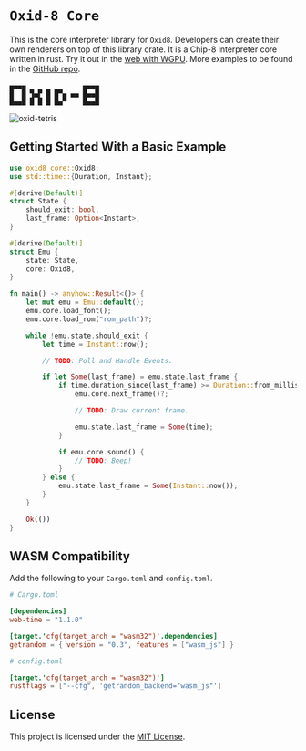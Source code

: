 # `Oxid-8 Core`

This is the core interpreter library for `Oxid8`. Developers can create their own renderers on top of this library crate.
It is a Chip-8 interpreter core written in rust. Try it out in the [web with WGPU][Web]. More examples to be found in the
[GitHub repo][GitHub].

```
▄▄▄▄              ▄▄▄▄
█  █ ▜▄▛ █ █▀▄ ▄▄ █▄▄█
█▄▄█ █ █ █ █▄▀    █▄▄█
```

![oxid-tetris](https://github.com/user-attachments/assets/ab1f3bdc-4ab0-48f8-8563-1ee89c436e90)

## Getting Started With a Basic Example

```rust
use oxid8_core::Oxid8;
use std::time::{Duration, Instant};

#[derive(Default)]
struct State {
    should_exit: bool,
    last_frame: Option<Instant>,
}

#[derive(Default)]
struct Emu {
    state: State,
    core: Oxid8,
}

fn main() -> anyhow::Result<()> {
    let mut emu = Emu::default();
    emu.core.load_font();
    emu.core.load_rom("rom_path")?;

    while !emu.state.should_exit {
        let time = Instant::now();

        // TODO: Poll and Handle Events.

        if let Some(last_frame) = emu.state.last_frame {
            if time.duration_since(last_frame) >= Duration::from_millis(16) {
                emu.core.next_frame()?;

                // TODO: Draw current frame.

                emu.state.last_frame = Some(time);
            }

            if emu.core.sound() {
                // TODO: Beep!
            }
        } else {
            emu.state.last_frame = Some(Instant::now());
        }
    }

    Ok(())
}
```

## WASM Compatibility

Add the following to your `Cargo.toml` and `config.toml`.

```toml
# Cargo.toml

[dependencies]
web-time = "1.1.0"

[target.'cfg(target_arch = "wasm32")'.dependencies]
getrandom = { version = "0.3", features = ["wasm_js"] }
```
```toml
# config.toml

[target.'cfg(target_arch = "wasm32")']
rustflags = ["--cfg", 'getrandom_backend="wasm_js"']
```

## License

This project is licensed under the [MIT License][License].

[GitHub]: https://github.com/edibblepdx/Oxid-8/tree/main
[License]: https://github.com/edibblepdx/Oxid-8/blob/main/LICENSE
[Kitty Protocol]: https://sw.kovidgoyal.net/kitty/keyboard-protocol/
[Web]: https://edibblepdx.github.io/Oxid-8/
